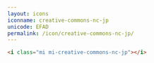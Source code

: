 ```yaml
---
layout: icons
iconname: creative-commons-nc-jp
unicode: EFAD
permalink: /icon/creative-commons-nc-jp/
---
```


``` html
<i class="mi mi-creative-commons-nc-jp"></i>
```
